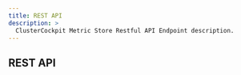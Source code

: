 ```yaml
---
title: REST API
description: >
  ClusterCockpit Metric Store Restful API Endpoint description.
---
```

## REST API
